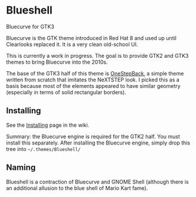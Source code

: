 Blueshell
===========

Bluecurve for GTK3

Bluecurve is the GTK theme introduced in Red Hat 8 and used up until
Clearlooks replaced it.  It is a very clean old-school UI.

This is currently a work in progress.  The goal is to provide GTK2 and GTK3
themes to bring Bluecurve into the 2010s.

The base of the GTK3 half of this theme is
[OneStepBack](http://gnome-look.org/content/show.php?content=170904), a simple
theme written from scratch that imitates the NeXTSTEP look.  I picked this as
a basis because most of the elements appeared to have similar geometry
(especially in terms of solid rectangular borders).

Installing
------------

See the [Installing](https://gitlab.com/KlipKyle/Blueshell/wikis/installing)
page in the wiki.

Summary: the Bluecurve engine is required for the GTK2 half.  You must install
this separately.  After installing the Bluecurve engine, simply drop this tree
into `~/.themes/Blueshell/`

Naming
--------

Blueshell is a contraction of Bluecurve and GNOME Shell (although there is an
additional allusion to the blue shell of Mario Kart fame).
